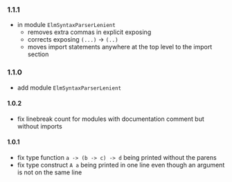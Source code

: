 ### 1.1.1
  - in module `ElmSyntaxParserLenient`
      - removes extra commas in explicit exposing
      - corrects exposing `(...)` → `(..)`
      - moves import statements anywhere at the top level to the import section

### 1.1.0
  - add module `ElmSyntaxParserLenient`

#### 1.0.2
  - fix linebreak count for modules with documentation comment but without imports

#### 1.0.1
  - fix type function `a -> (b -> c) -> d` being printed without the parens
  - fix type construct `A a` being printed in one line even though an argument is not on the same line
